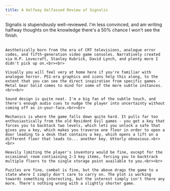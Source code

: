 ```yaml
---
title: A Halfway Halfassed Review of Signalis
---
```


<div>
<p>
    Signalis is stupendously well-reviewed. I'm less convinced, and am writing halfway thoughts on the knowledge there's a 50% chance I won't see the finish.<br><br>

    Aesthetically born from the era of CRT televisions, analogue error codes, and fifth-generation video game consoles. Narratively created via H.P. Lovecraft, Stanley Kubrick, David Lynch, and plenty more I didn't pick up on.<br><br>
    
    Visually you will feel very at home here if you're familiar with analogue horror. PS1-era graphics and icons help this along, to the extent that you can see the direct inspiration from specific games - Metal Gear Solid comes to mind for some of the more subtle instances.<br><br>

    Sound design is quite neat. I'm a big fan of the subtle touch, and there's enough audio cues to nudge the player into uncertainty without coming off as in-your-face.<br><br>

    Mechanics is where the game falls down quite hard. It pulls far too enthusiastically from the old Resident Evil games - you get a key that forces you to backtack two levels, which lets you unlock a safe that gives you a key, which makes you traverse one floor in order to open a door leading to a desk that contains a key, which opens a lift on a different floor that leads to... another key. Utterly obnoxious.<br><br>

    Heavily limiting the player's inventory would be fine, except for the occasional room contiaining 2-3 key items, forcing you to backtrack multiple floors to the single storage point available to you.<br><br>

    Puzzles are fine, combat is fine, but the above drags the game to a state where I simply don't care to carry on. The plot is working towards something interesting, but the interest simply isn't there any more. There's nothing wrong with a slightly shorter game.
</p>
<script defer src="https://comments.oakreef.ie/comentario.js"></script>
<comentario-comments></comentario-comments>